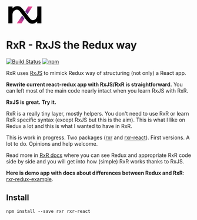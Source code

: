 <svg xmlns="http://www.w3.org/2000/svg" width="100" height="52" viewBox="0 0 395.98 212.989"><path d="M150.666 74.792c-6.625-9.138-12.98-15.823-19.069-20.063-6.093-4.237-12.188-6.356-18.275-6.356-7.022 0-13.541 1.49-19.567 4.47-6.027 2.979-11.322 7.021-15.892 12.117-4.568 5.099-8.146 11.058-10.728 17.878-2.582 6.823-3.873 14.005-3.873 21.554v94.933H17.175V13.808h46.882v20.659c3.046-3.443 6.485-6.685 10.33-9.734a75.322 75.322 0 0 1 12.315-7.946 66.923 66.923 0 0 1 13.806-5.264 58.512 58.512 0 0 1 14.8-1.887c10.727 0 20.957 1.688 30.69 5.065 9.734 3.377 19.026 13.66 25.923 21.443 22.302 25.167 80.082 102.413 80.082 102.413 6.627 9.138 12.984 15.82 19.07 20.062 6.092 4.238 12.189 6.356 18.275 6.356 7.023 0 13.541-1.489 19.566-4.47 6.03-2.979 11.322-7.023 15.892-12.117 4.568-5.1 8.146-11.059 10.728-17.879 2.583-6.825 3.874-14.004 3.874-21.553V13.808h46.086v185.735h-46.881v-20.66c-3.046 3.443-6.483 6.683-10.329 9.734a75.56 75.56 0 0 1-12.316 7.944 66.94 66.94 0 0 1-13.807 5.265 58.48 58.48 0 0 1-14.799 1.887c-10.728 0-20.957-1.688-30.69-5.064s-19.025-13.656-25.924-21.443c-22.304-25.168-80.082-102.414-80.082-102.414z"/><linearGradient id="a" gradientUnits="userSpaceOnUse" x1="184.602" y1="121.422" x2="132.919" y2="210.939"><stop offset="0" stop-color="#4a2a8f"/><stop offset=".124" stop-color="#6a308f"/><stop offset=".333" stop-color="#9a3990"/><stop offset=".531" stop-color="#c04190"/><stop offset=".715" stop-color="#db4691"/><stop offset=".876" stop-color="#eb4991"/><stop offset="1" stop-color="#f14a91"/></linearGradient><path fill="url(#a)" d="M196.57 147.161l-32.018 52.162h-51.753l58.311-85.69z"/><linearGradient id="b" gradientUnits="userSpaceOnUse" x1="216.875" y1="90.995" x2="267.78" y2="2.824"><stop offset="0" stop-color="#4a2a8f"/><stop offset=".124" stop-color="#6a308f"/><stop offset=".333" stop-color="#9a3990"/><stop offset=".531" stop-color="#c04190"/><stop offset=".715" stop-color="#db4691"/><stop offset=".876" stop-color="#eb4991"/><stop offset="1" stop-color="#f14a91"/></linearGradient><path fill="url(#b)" d="M205.763 66.3l31.778-52.492h49.265l-56.019 85.219z"/></svg>

# RxR - RxJS the Redux way

[![Build Status](https://travis-ci.org/dacz/rxr.svg?branch=master)](https://travis-ci.org/dacz/rxr)
[![npm](https://img.shields.io/npm/v/rxr.svg?maxAge=2592000)](https://www.npmjs.com/package/rxr)

RxR uses [RxJS](https://github.com/ReactiveX/rxjs) to mimick Redux way of structuring (not only) a React app.

**Rewrite current react-redux app with RxJS/RxR is straightforward.**  You can left most of the main code nearly intact when you learn RxJS with RxR.

**RxJS is great. Try it.**

RxR is a really tiny layer, mostly helpers. You don't need to use RxR or learn RxR specific syntax (except RxJS but this is the aim). This is what I like on Redux a lot and this is what I wanted to have in RxR.

This is work in progress. Two packages ([rxr](https://github.com/dacz/rxr) and [rxr-react](https://github.com/dacz/rxr-react)). First versions. A lot to do. Opinions and help welcome.

Read more in [RxR docs](http://dacz.github.io/rxr) where you can see Redux and appropriate RxR code side by side and you will get into how (simple) RxR works thanks to RxJS.

**Here is demo app with docs about differences between Redux and RxR**: [rxr-redux-example](https://github.com/dacz/rxr-redux-example).

## Install

```
npm install --save rxr rxr-react
```
